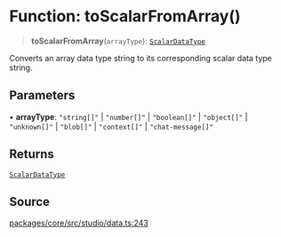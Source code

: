 # Function: toScalarFromArray()

> **toScalarFromArray**(`arrayType`): [`ScalarDataType`](../type-aliases/ScalarDataType.md)

Converts an array data type string to its corresponding scalar data type string.

## Parameters

• **arrayType**: `"string[]"` \| `"number[]"` \| `"boolean[]"` \| `"object[]"` \| `"unknown[]"` \| `"blob[]"` \| `"context[]"` \| `"chat-message[]"`

## Returns

[`ScalarDataType`](../type-aliases/ScalarDataType.md)

## Source

[packages/core/src/studio/data.ts:243](https://github.com/VictorS67/encre/blob/42c3bddca4be2d23ad959c1c99381eefbf43789c/packages/core/src/studio/data.ts#L243)
